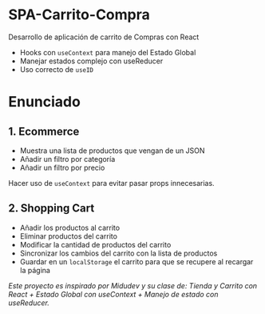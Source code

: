 # SPA-Carrito-Compra
Desarrollo de aplicación de carrito de Compras con React

- Hooks con `useContext` para manejo del Estado Global
- Manejar estados complejo con useReducer
- Uso correcto de `useID`

# Enunciado
## 1. Ecommerce
- Muestra una lista de productos que vengan de un JSON
- Añadir un filtro por categoría
- Añadir un filtro por precio

Hacer uso de `useContext` para evitar pasar props innecesarias.

## 2. Shopping Cart
- Añadir los productos al carrito
- Eliminar productos del carrito
- Modificar la cantidad de productos del carrito
- Sincronizar los cambios del carrito con la lista de productos
- Guardar en un `localStorage` el carrito para que se recupere al recargar la página




*Este proyecto es inspirado por Midudev y su clase de: Tienda y Carrito con React + Estado Global con useContext + Manejo de estado con useReducer.*